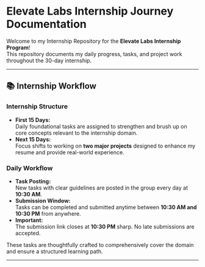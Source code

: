 # Elevate Labs Internship Journey Documentation

Welcome to my Internship Repository for the **Elevate Labs Internship Program**!  
This repository documents my daily progress, tasks, and project work throughout the 30-day internship.

---

## 📚 Internship Workflow

### **Internship Structure**
- **First 15 Days:**  
  Daily foundational tasks are assigned to strengthen and brush up on core concepts relevant to the internship domain.
- **Next 15 Days:**  
  Focus shifts to working on **two major projects** designed to enhance my resume and provide real-world experience.

### **Daily Workflow**
- **Task Posting:**  
  New tasks with clear guidelines are posted in the group every day at **10:30 AM**.
- **Submission Window:**  
  Tasks can be completed and submitted anytime between **10:30 AM and 10:30 PM** from anywhere.
- **Important:**  
  The submission link closes at **10:30 PM** sharp. No late submissions are accepted.

These tasks are thoughtfully crafted to comprehensively cover the domain and ensure a structured learning path.

---
